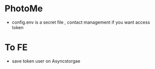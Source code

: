 # PhotoMe
* config.env is a secret file , contact management if you want access token
# To FE
* save token user on Asyncstorgae